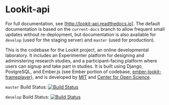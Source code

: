 # Lookit-api

For full documentation, see [http://lookit-api.readthedocs.io]. The default documentation is based on the `current-docs` branch to allow frequent small updates without re-deployment, but documentation is also available for `develop` (used for the staging server) and `master` (used for production). 

This is the codebase for the Lookit project, an online developmental laboratory. It includes an Experimenter platform for designing and administering research studies, and a participant-facing platform where users can signup and take part in studies. It is built using Django, PostgreSQL, and Ember.js (see Ember portion of codebase, [ ember-lookit-frameplayer](https://github.com/lookit/ember-lookit-frameplayer)), and is developed by [MIT](https://mit.edu) and [Center for Open Science](https://cos.io/).

`master` Build Status: [![Build Status](https://travis-ci.org/lookit/lookit-api.svg?branch=master)](https://travis-ci.org/lookit/lookit-api)

`develop` Build Status: [![Build Status](https://travis-ci.org/lookit/lookit-api.svg?branch=develop)](https://travis-ci.org/lookit/lookit-api)